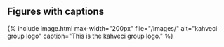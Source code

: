 
## Figures with captions

{% include image.html
max-width="200px" file="/images/" alt="kahveci group logo"
caption="This is the kahveci group logo." %}

